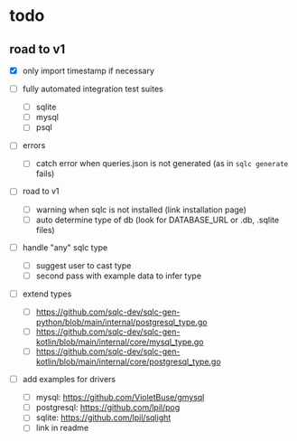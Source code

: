 # todo

## road to v1
- [x] only import timestamp if necessary

- [ ] fully automated integration test suites
  - [ ] sqlite
  - [ ] mysql
  - [ ] psql

- [ ] errors
  - [ ] catch error when queries.json is not generated (as in `sqlc generate` fails)

- [ ] road to v1
  - [ ] warning when sqlc is not installed (link installation page)
  - [ ] auto determine type of db (look for DATABASE_URL or .db, .sqlite files)

- [ ] handle "any" sqlc type
  - [ ] suggest user to cast type
  - [ ] second pass with example data to infer type

- [ ] extend types
  - [ ] https://github.com/sqlc-dev/sqlc-gen-python/blob/main/internal/postgresql_type.go
  - [ ] https://github.com/sqlc-dev/sqlc-gen-kotlin/blob/main/internal/core/mysql_type.go
  - [ ] https://github.com/sqlc-dev/sqlc-gen-kotlin/blob/main/internal/core/postgresql_type.go

- [ ] add examples for drivers
  - [ ] mysql: https://github.com/VioletBuse/gmysql
  - [ ] postgresql: https://github.com/lpil/pog
  - [ ] sqlite: https://github.com/lpil/sqlight
  - [ ] link in readme
